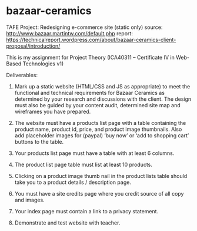 # bazaar-ceramics
TAFE Project: Redesigning e-commerce site (static only)
source: http://www.bazaar.martintw.com/default.php
report: https://technicalreport.wordpress.com/about/bazaar-ceramics-client-proposal/introduction/

This is my assignment for Project Theory (ICA40311 – Certificate IV in Web-Based Technologies v1)


Deliverables:	

1.	Mark up a static website (HTML/CSS and JS as appropriate) to meet the functional and technical requirements for Bazaar Ceramics as determined by your research and discussions with the client. The design must also be guided by your content audit, determined site map and wireframes you have prepared.

2.	The website must have a products list page with a table containing the product name, product id, price, and product image thumbnails. Also add placeholder images for (paypal) ‘buy now’ or ‘add to shopping cart’ buttons to the table.

3.	Your products list page must have a table with at least 6 columns.

4.	The product list page table must list at least 10 products.

5.	Clicking on a product image thumb nail in the product lists table should take you to a product details / description page.

6.	You must have a site credits page where you credit source of all copy and images.

7.	Your index page must contain a link to a privacy statement.

8.	Demonstrate and test website with teacher.

